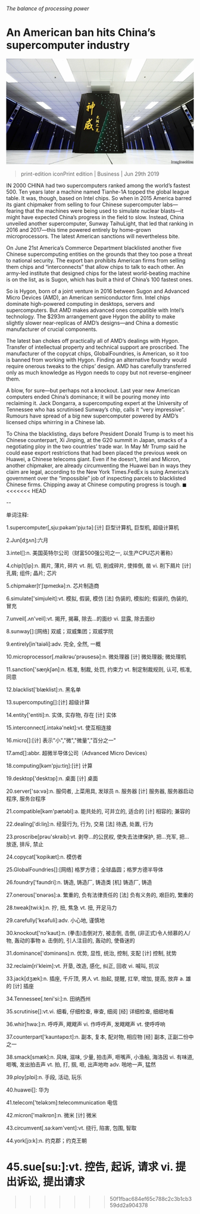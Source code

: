 ###### The balance of processing power

# An American ban hits China’s supercomputer industry 

![image](images/20190629_WBP002_0.jpg) 

> print-edition iconPrint edition | Business | Jun 29th 2019 

IN 2000 CHINA had two supercomputers ranked among the world’s fastest 500. Ten years later a machine named Tianhe-1A topped the global league table. It was, though, based on Intel chips. So when in 2015 America barred its giant chipmaker from selling to four Chinese supercomputer labs—fearing that the machines were being used to simulate nuclear blasts—it might have expected China’s progress in the field to slow. Instead, China unveiled another supercomputer, Sunway TaihuLight, that led that ranking in 2016 and 2017—this time powered entirely by home-grown microprocessors. The latest American sanctions will nevertheless bite. 

On June 21st America’s Commerce Department blacklisted another five Chinese supercomputing entities on the grounds that they too pose a threat to national security. The export ban prohibits American firms from selling them chips and “interconnects” that allow chips to talk to each other. An army-led institute that designed chips for the latest world-beating machine is on the list, as is Sugon, which has built a third of China’s 100 fastest ones. 

So is Hygon, born of a joint venture in 2016 between Sugon and Advanced Micro Devices (AMD), an American semiconductor firm. Intel chips dominate high-powered computing in desktops, servers and supercomputers. But AMD makes advanced ones compatible with Intel’s technology. The $293m arrangement gave Hygon the ability to make slightly slower near-replicas of AMD’s designs—and China a domestic manufacturer of crucial components. 

The latest ban chokes off practically all of AMD’s dealings with Hygon. Transfer of intellectual property and technical support are proscribed. The manufacturer of the copycat chips, GlobalFoundries, is American, so it too is banned from working with Hygon. Finding an alternative foundry would require onerous tweaks to the chips’ design. AMD has carefully transferred only as much knowledge as Hygon needs to copy but not reverse-engineer them. 

A blow, for sure—but perhaps not a knockout. Last year new American computers ended China’s dominance; it will be pouring money into reclaiming it. Jack Dongarra, a supercomputing expert at the University of Tennessee who has scrutinised Sunway’s chip, calls it “very impressive”. Rumours have spread of a big new supercomputer powered by AMD’s licensed chips whirring in a Chinese lab. 

To China the blacklisting, days before President Donald Trump is to meet his Chinese counterpart, Xi Jinping, at the G20 summit in Japan, smacks of a negotiating ploy in the two countries’ trade war. In May Mr Trump said he could ease export restrictions that had been placed the previous week on Huawei, a Chinese telecoms giant. Even if he doesn’t, Intel and Micron, another chipmaker, are already circumventing the Huawei ban in ways they claim are legal, according to the New York Times.FedEx is suing America’s government over the “impossible” job of inspecting parcels to blacklisted Chinese firms. Chipping away at Chinese computing progress is tough. ◼ 
<<<<<<< HEAD

-- 

 单词注释:

1.supercomputer[,sju:pәkәm'pju:tә]:[计] 巨型计算机, 巨型机, 超级计算机 

2.Jun[dʒʌn]:六月 

3.intel[]:n. 美国英特尔公司（财富500强公司之一, 以生产CPU芯片著称） 

4.chip[tʃip]:n. 屑片, 薄片, 碎片 vt. 削, 切, 削成碎片, 使摔倒, 凿 vi. 削下屑片 [计] 孔屑; 组件; 晶片; 芯片 

5.chipmaker[t'ʃɪpmeɪkə]:n. 芯片制造商 

6.simulate['simjuleit]:vt. 模拟, 假装, 模仿 [法] 伪装的, 模拟的; 假装的, 伪装的, 冒充 

7.unveil[.ʌn'veil]:vt. 揭开, 揭幕, 除去...的面纱 vi. 显露, 除去面纱 

8.sunway[]:[网络] 双威；双威集团；双威学院 

9.entirely[in'taiәli]:adv. 完全, 全然, 一概 

10.microprocessor[.maikrәu'prәusesә]:n. 微处理器 [计] 微处理器; 微处理机 

11.sanction['sæŋkʃәn]:n. 核准, 制裁, 处罚, 约束力 vt. 制定制裁规则, 认可, 核准, 同意 

12.blacklist['blæklist]:n. 黑名单 

13.supercomputing[]:[计] 超级计算 

14.entity['entiti]:n. 实体, 实存物, 存在 [计] 实体 

15.interconnect[.intәkә'nekt]:vt. 使互相连接 

16.micro[]:[计] 表示"小","微","微量","百分之一" 

17.amd[]:abbr. 超微半导体公司（Advanced Micro Devices） 

18.computing[kәm'pju:tiŋ]:[计] 计算 

19.desktop['desktɔp]:n. 桌面 [计] 桌面 

20.server['sә:vә]:n. 服伺者, 上菜用具, 发球员 n. 服务器 [计] 服务器, 服务器启动程序, 服务台程序 

21.compatible[kәm'pætәbl]:a. 能共处的, 可并立的, 适合的 [计] 相容的; 兼容的 

22.dealing['di:liŋ]:n. 经营行为, 行为, 交易 [法] 待遇, 处置, 行为 

23.proscribe[prәu'skraib]:vt. 剥夺...的公民权, 使失去法律保护, 把...充军, 把...放逐, 排斥, 禁止 

24.copycat['kɒpikæt]:n. 模仿者 

25.GlobalFoundries[]:[网络] 格罗方德；全球晶圆；格罗方德半导体 

26.foundry['faundri]:n. 铸造, 铸造厂, 铸造类 [机] 铸造厂, 铸造 

27.onerous['ɒnәrәs]:a. 繁重的, 负有法律责任的 [法] 负有义务的, 艰巨的, 繁重的 

28.tweak[twi:k]:n. 拧, 扭, 焦急 vt. 扭, 开足马力 

29.carefully['kєәfuli]:adv. 小心地, 谨慎地 

30.knockout['nɔ'kaut]:n. (拳击)击倒对方, 被击倒, 击倒, (非正式)令人倾慕的人/物, 轰动的事物 a. 击倒的, 引人注目的, 轰动的, 使昏迷的 

31.dominance['dɔminәns]:n. 优势, 显性, 统治, 控制, 支配 [计] 控制, 扰势 

32.reclaim[ri'kleim]:vt. 开垦, 改造, 感化, 纠正, 回收 vi. 喊叫, 抗议 

33.jack[dʒæk]:n. 插座, 千斤顶, 男人 vt. 抬起, 提醒, 扛举, 增加, 提高, 放弃 a. 雄的 [计] 插座 

34.Tennessee[.teni'si:]:n. 田纳西州 

35.scrutinise[]:vt.vi. 细看, 仔细检查, 审查, 细阅 [经] 详细检查, 细细地看 

36.whir[hwә:]:n. 呼呼声, 飕飕声 vi. 作呼呼声, 发飕飕声 vt. 使呼呼响 

37.counterpart['kauntәpɑ:t]:n. 副本, 复本, 配对物, 相应物 [经] 副本, 正副二份中之一 

38.smack[smæk]:n. 风味, 滋味, 少量, 拍击声, 咂嘴声, 小渔船, 海洛因 vi. 有味道, 咂嘴, 发出拍击声 vt. 拍, 打, 掴, 咂, 出声地吻 adv. 啪地一声, 猛然 

39.ploy[plɒi]:n. 手段, 活动, 玩乐 

40.huawei[]: 华为 

41.telecom['telәkɔm]:telecommunication 电信 

42.micron['maikrɒn]:n. 微米 [计] 微米 

43.circumvent[.sә:kәm'vent]:vt. 绕行, 陷害, 包围, 智取 

44.york[jɔ:k]:n. 约克郡；约克王朝 

45.sue[su:]:vt. 控告, 起诉, 请求 vi. 提出诉讼, 提出请求 
=======
>>>>>>> 50f1fbac684ef65c788c2c3b1cb359dd2a904378

